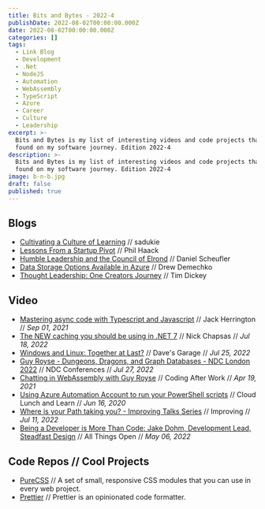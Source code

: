 ```yaml
---
title: Bits and Bytes - 2022-4
publishDate: 2022-08-02T00:00:00.000Z
date: 2022-08-02T00:00:00.000Z
categories: []
tags:
  - Link Blog
  - Development
  - .Net
  - NodeJS
  - Automation
  - WebAssembly
  - TypeScript
  - Azure
  - Career
  - Culture
  - Leadership
excerpt: >-
  Bits and Bytes is my list of interesting videos and code projects that I've
  found on my software journey. Edition 2022-4
description: >-
  Bits and Bytes is my list of interesting videos and code projects that I've
  found on my software journey. Edition 2022-4
image: b-n-b.jpg
draft: false
published: true
---
```


## Blogs

- [Cultivating a Culture of Learning](https://www.sadukie.com/2022/07/26/cultivating-a-culture-of-learning/) // sadukie
- [Lessons From a Startup Pivot](https://haacked.com/archive/2022/07/25/lessons-from-the-pivot/) // Phil Haack
- [Humble Leadership and the Council of Elrond](https://daniel.scheufler.io/2022/07/20/council-of-elrond/) // Daniel Scheufler
- [Data Storage Options Available in Azure](https://www.rubberstampedcode.com/data-storage-options-available-in-azure/) // Drew Demechko
- [Thought Leadership: One Creators Journey](https://improving.com/thoughts/thought-leadership-one-creators-journey--thoughts) // Tim Dickey

## Video

- [Mastering async code with Typescript and Javascript](https://youtu.be/VcOMq3LQtBU) // Jack Herrington // _Sep 01, 2021_
- [The NEW caching you should be using in .NET 7](https://youtu.be/0WvGwOoK-CI) // Nick Chapsas // _Jul 18, 2022_
- [Windows and Linux: Together at Last?](https://youtu.be/clZCrVZH4Gg) // Dave's Garage // _Jul 25, 2022_
- [Guy Royse - Dungeons, Dragons, and Graph Databases - NDC London 2022](https://youtu.be/HqwY_TyxeJw) // NDC Conferences // _Jul 27, 2022_
- [Chatting in WebAssembly with Guy Royse](https://youtu.be/ttDv80rKoJI) // Coding After Work // _Apr 19, 2021_
- [Using Azure Automation Account to run your PowerShell scripts](https://youtu.be/ee2wAhQxGRg) // Cloud Lunch and Learn // _Jun 16, 2020_
- [Where is your Path taking you? - Improving Talks Series](https://youtu.be/pVUipjhSdmE) // Improving // _Jul 11, 2022_
- [Being a Developer is More Than Code: Jake Dohm, Development Lead, Steadfast Design](https://youtu.be/5cUQOEEc-og) // All Things Open // _May 06, 2022_

## Code Repos // Cool Projects

- [PureCSS](https://github.com/pure-css/pure) // A set of small, responsive CSS modules that you can use in every web project.
- [Prettier](https://github.com/prettier/prettier) // Prettier is an opinionated code formatter.
